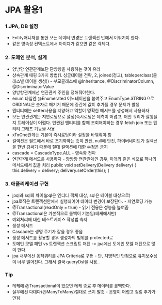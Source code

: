 # JPA 활용1
### 1.JPA, DB 설정
+ Entity매니저를 통한 모든 데이터 변경은 트랜잭션 안에서 이뤄져야 한다.
+ 같은 영속성 컨텍스트에서 아이디가 같으면 같은 객체다.

### 2. 도메인 분석, 설계
+ 양방향 연관관계보단 단방향을 사용하는 것이 유리
+ 상속관계 매핑 3가지 방법(1. 싱글테이블 전략, 2, joined(정교), tableperclass(클래스별 테이블 생성)) - 부모클래스에 @Inheritance, @DiscriminatorColumn, @DiscriminatorValue
+ 양방향관계에선 연관관계 주인을 정해줘야한다.
+ enum 타입엔 @Enumerated 어노테이션을 붙여주고 EnumType.STRING으로 ORDINAL은 숫자로 매기기 때문에 중간에 값이 추가될 경우 문제가 발생
+ 엔티티에는 setter사용을 지양하고 역할이 명확한 메서드를 생성해서 사용하자
+ 모든 연관관계는 지연로딩으로 설정(즉시로딩은 예측이 어렵고, 어떤 쿼리가 실행될지 트레이싱이 어렵다. 연관된 엔티티를 함께 조회해야하는 경우 fetch join 또는 엔티티 그래프 기능을 사용
+ xToOne관계는 기본이 즉시로딩이라 설정을 바꿔줘야 함
+ 컬렉션은 필드에서 바로 초기화하는 것이 안전, null에 안전, 하이버네이트가 컬렉션을 한번 감싸기 때문에 절대 컬렉션에 대한 수정은 금지
+ cascade = CascadeType.ALL - 영속화 전파
+ 연관관계 메서드를 사용하자 - 양방향 연관관계인 경우, 아래와 같은 식으로 하나의 메서드에서 값을 처리 
	public void setDelivery(Delivery delivery) {
		this.delivery = delivery;
		delivery.setOrder(this);
	}
	
### 3. 애플리케이션 구현
+ jpql과 sql의 차이(jpql은 엔티티 객체 대상, sql은 테이블 대상으로)
+ jpa로직은 트랜잭션안에서 실행되어야 데이터 변경이 보장된다. - 지연로딩 가능
+ @Transactional(readOnly = true) - 읽기 전용은 성능을 높여줌
+ @Transactional은 기본적으로 롤백이 기본임(테케에서만)
+ 예외처리에 대한 테스트케이스 작성법 숙지
+ 생성 메서드
+ Cascade는 생명 주기가 같을 경우 좋음
+ 생성 메서드를 활용할 경우 생성자의 범위를 protected로
+ 도메인 모델 패턴 vs 트랜잭션 스크립트 패턴 -> jpa에선 도메인 모델 패턴으로 많이 한다.
+ jpa 내부에선 동적쿼리를 JPA Criteria로 구현 - 단, 치명적인 단점으로 유지보수성이 너무 떨어진다. 그래서 결국 queryDsl을 사용..

### Tip
+ 테케에 @Transactional이 있으면 테케 종료 후 데이터를 롤백한다.
+ 실무에선 다대다(@ManyToMany)절대로 쓰지 말것 - 운영이 어렵고 컬럼 추가가 안됨